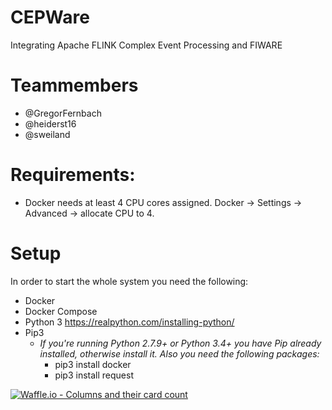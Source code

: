 # CEPWare
Integrating Apache FLINK Complex Event Processing and FIWARE

# Teammembers
* @GregorFernbach
* @heiderst16
* @sweiland

# Requirements:
* Docker needs at least 4 CPU cores assigned. Docker -> Settings -> Advanced -> allocate CPU to 4.

# Setup
In order to start the whole system you need the following:
* Docker
* Docker Compose
* Python 3 https://realpython.com/installing-python/
* Pip3
   * *If you're running Python 2.7.9+ or Python 3.4+ you have Pip already installed, otherwise install it. Also you need the following         packages:*
      * pip3 install docker
      * pip3 install request

[![Waffle.io - Columns and their card count](https://badge.waffle.io/AnotherCodeArtist/CEPWare.svg?columns=all)](https://waffle.io/AnotherCodeArtist/CEPWare)
